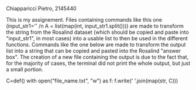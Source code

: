 Chiapparicci Pietro, 2145440

This is my assignement. Files containing commands like this one (input_str1='' /n A = list(map(int, input_str1.split()))) are made to transform the string from the Rosalind dataset (which should be copied and paste into "input_str1", in most cases) into a usable list to then be used in the different functions. 
Commands like the one below are made to transform the output list into a string that can be copied and pasted into the Rosalind "answer box". The creation of a new file containing the output is due to the fact that, for the majority of cases, the terminal did not print the whole output, but just a small portion. 

C=def()
with open("file_name.txt", "w") as f:
    f.write(' '.join(map(str, C)))